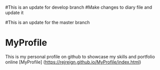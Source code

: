 #This is an update for develop branch
#Make changes to diary file and update it

#This is an update for the master branch 
# MyProfile
This is my personal profile on github to showcase my skills and portfolio online
[MyProfile] (https://rejreign.github.io/MyProfile/index.html)
